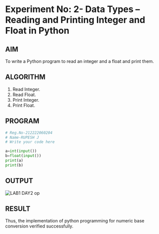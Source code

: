 # Experiment No: 2- Data Types – Reading and Printing Integer and Float in Python

## AIM  
To write a Python program to read an integer and a float and print them.

## ALGORITHM  
1. Read Integer.  
2. Read Float.  
3. Print Integer.  
4. Print Float.

## PROGRAM
```python
# Reg.No-212222060204
# Name-RUPESH J
# Write your code here

a=int(input())
b=float(input())
print(a)
print(b)
```
## OUTPUT

![LAB1 DAY2 op](https://github.com/user-attachments/assets/8cfca096-ea01-4de7-981a-3ee5d4e43412)


## RESULT

Thus, the implementation of python programming for numeric base conversion verified successfully.
